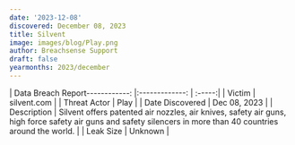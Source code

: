 ```yaml
---
date: '2023-12-08'
discovered: December 08, 2023
title: Silvent
image: images/blog/Play.png
author: Breachsense Support
draft: false
yearmonths: 2023/december
---
```


| Data Breach Report------------:     |:-------------:    | :-----:|
| Victim      | silvent.com      | 
| Threat Actor      | Play      | 
| Date Discovered      | Dec 08, 2023      | 
| Description      | Silvent offers patented air nozzles, air knives, safety air guns, high force safety air guns and safety silencers in more than 40 countries around the world.      | 
| Leak Size      | Unknown      | 

